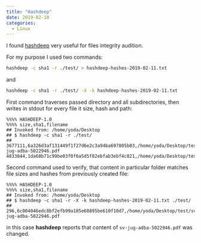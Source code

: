 ```yaml
---
title: "Hashdeep"
date: 2019-02-10
categories:
  - Linux
---
```


I found [hashdeep](http://md5deep.sourceforge.net/) very useful for files integrity audition. 

For my purpose I used two commands:

```bash
hashdeep -c sha1 -r ./test/ > hashdeep-hashes-2019-02-11.txt
```

and 

```bash
hashdeep -c sha1 -r ./test/ -X -k hashdeep-hashes-2019-02-11.txt
```

First command traverses passed directory and all subdirectories, then writes in stdout for every file it size, hash and path:

```text
%%%% HASHDEEP-1.0
%%%% size,sha1,filename
## Invoked from: /home/yoda/Desktop
## $ hashdeep -c sha1 -r ./test/
## 
3677111,6a326d3af131449f1f27d6e2c3a94ba697805b03,/home/yoda/Desktop/test/sv-jug-adba-5022946.pdf
4833844,1da68b71c99be03f0f6a5d5f82ebfab3ebf4c821,/home/yoda/Desktop/test/thesis.pdf
```

Second command used to verify, that content in particular folder matches file sizes and hashes from previously created file:

```text
%%%% HASHDEEP-1.0
%%%% size,sha1,filename
## Invoked from: /home/yoda/Desktop
## $ hashdeep -c sha1 -r -X -k hashdeep-hashes-2019-02-11.txt ./test/
## 
296,6c004046edc8bf2efb99a185e68895be610f10d7,/home/yoda/Desktop/test/sv-jug-adba-5022946.pdf
```

in this case **hashdeep** reports that content of `sv-jug-adba-5022946.pdf` was changed.
